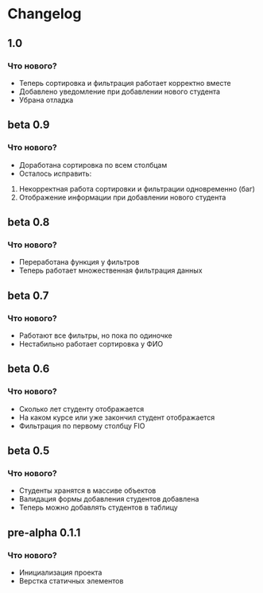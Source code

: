 # Changelog

## 1.0

### Что нового?

- Теперь сортировка и фильтрация работает корректно вместе
- Добавлено уведомление при добавлении нового студента
- Убрана отладка

## beta 0.9

### Что нового?

- Доработана сортировка по всем столбцам
- Осталось исправить:
1. Некорректная работа сортировки и фильтрации одновременно (баг)
2. Отображение информации при добавлении нового студента

## beta 0.8

### Что нового?

- Переработана функция у фильтров
- Теперь работает множественная фильтрация данных

## beta 0.7

### Что нового?

- Работают все фильтры, но пока по одиночке
- Нестабильно работает сортировка у ФИО


## beta 0.6

### Что нового?

- Сколько лет студенту отображается
- На каком курсе или уже закончил студент отображается
- Фильтрация по первому столбцу FIO

## beta 0.5

### Что нового?

- Студенты хранятся в массиве объектов
- Валидация формы добавления студентов добавлена
- Теперь можно добавлять студентов в таблицу

## pre-alpha 0.1.1

### Что нового?

- Инициализация проекта
- Верстка статичных элементов


